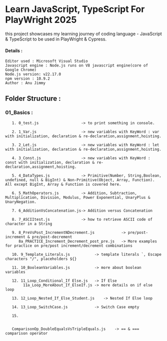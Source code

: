 # Learn JavaScript, TypeScript For PlayWright 2025

this project showcases my learning journey of coding language - JavaScript & TypeScript to be used in PlayWright & Cypress.

#### Details :
    Editor used : Microsoft Visual Studio
    Javascript engine : Node.js runs on V8 javascript engine(core of Google Chrome)
    Node.js version: v22.17.0
    npm version : 10.9.2
    Author : Anu Jimmy

## Folder Structure :

### 01_Basics :
       1. 0_test.js                   -> to print something in console.

       2. 1_Var.js                    -> new variables with KeyWord : var with initialization, declaration & re-declaration,assignment,hoisting.

       3. 2_Let.js                    -> new variables with KeyWord : let with initialization, declaration & re-declaration,assignment,hoisting. 

       4. 3_Const.js                  -> new variables with KeyWord : const with initialization, declaration & re-declaration,assignment,hoisting.

       5. 4_DataTypes.js              -> Primitive(Number, String,Boolean, undefined, null & BigInt) & Non-Primitive(Object, Array, Function). All except BigInt, Array & Function is covered here.

       6. 5_MathOperators.js          -> Addition, Subtraction, Multiplication, Division, Modulus, Power Exponential, UnaryPlus & UnaryNegation.

       7. 6_AdditionVsConcatenation.js-> Addition versus Concatenation

       8. 7_ASCIItest.js              -> how to retrieve ASCII code of character in a String

       9. 8_PreVsPost_IncrementNDecrement.js            -> pre/post-increment & pre/post-decrement
          8a_PRACTICE_Increment_Decrement_post_pre.js   -> More examples for practice on pre/post increment/decrement combinations

       10. 9_Template_Literals.js           -> template literals `, Escape characters "/", placeholders ${}

       11. 10_BooleanVariables.js           -> more about boolean variables

       12. 11_Loop_Conditional_If Else.js   -> If Else 
            11a_Loop_MoreAbout_If_ElseIf.js -> more details on if else loop
       
       13. 12_Loop_Nested_If_Else_Student.js    -> Nested If Else loop
       
       14. 13_Loop_SwitchCase.js            -> Switch Case empty 

       15. 
       
       
       ComparisonOp_DoubleEqualsVsTripleEquals.js    -> == & === comparison operator

       




